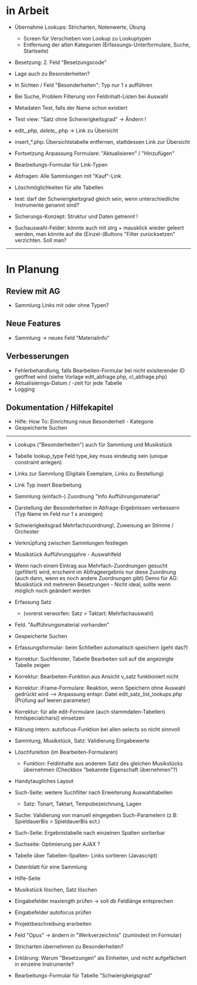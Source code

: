 ﻿
# in Arbeit 
* Übernahme Lookups: Stricharten, Notenwerte, Übung
  * Screen für Verschieben von Lookup zu Lookuptypen 
  * Entfernung der alten Kategorien (Erfassungs-Unterformulare, Suche, Startseite) 

* Besetzung: 2. Feld "Besetzungscode" 

* Lage auch zu Besonderheiten? 

* In Sichten / Feld "Besonderheiten": Typ nur 1 x aufführen 

* Bei Suche, Problem Filterung von Feldinhalt-Listen bei Auswahl 

* Metadaten Test, falls der Name schon existiert 

* Test view: "Satz ohne Schwierigkeitsgrad" -> Ändern ! 

* edit_*.php, delete_*.php -> Link zu Übersicht 
* insert_*.php: Übersichtstabelle entfernen, stattdessen Link zur Übersicht 

* Fortsetzung Anpassung Formulare: "Aktualisieren" / "Hinzufügen"  

* Bearbeitungs-Formular für Link-Typen 

* Abfragen: Alle Sammlungen mit "Kauf"-Link 

* Löschmöglichkeiten für alle Tabellen 

* test: darf der Schwierigkeitsgrad gleich sein, wenn unterschiedliche Instrumente genannt sind? 

* Sicherungs-Konzept: Struktur und Daten getrennt ! 

* Suchauswahl-Felder: könnte auch mit strg + mausklick wieder geleert werden, man könnte auf die (Einzel-)Buttons "Filter zurücksetzen" verzichten. Soll man? 



-----------------

# In Planung
 

## Review mit AG 
 * Sammlung Links mit oder ohne Typen? 

## Neue Features
  * Sammlung -> neues Feld "Materialinfo" 

## Verbesserungen
  * Fehlerbehandlung, falls Bearbeiten-Formular bei nicht exisiterender ID geöffnet wird (siehe Vorlage edit_abfrage.php, cl_abfrage.php) 
  * Aktualisierngs-Datum / -zeit für jede Tabelle 
  * Logging 

## Dokumentation / Hilfekapitel 
  * Hilfe: How To: Einrichtung neue Besonderheit - Kategorie
  * Gespeicherte Suchen 

----- 
  * Lookups ("Besonderheiten") auch für Sammlung und Musikstück  
  * Tabelle lookup_type Feld type_key muss eindeutig sein (unique constraint anlegen)
  * Links zur Sammlung (Digitale Exemplare, Links zu Bestellung)
  * Link Typ insert Bearbeitung  

  * Sammlung (einfach-) Zuordnung "Info Aufführungsmaterial"  

  * Darstellung der Besonderheiten in Abfrage-Ergebnissen verbessern 
      (Typ Name im Feld nur 1 x anzeigen)

  * Schwierigkeitsgrad Mehrfachzuordnung!, Zuweisung an Stimme / Orchester 

  * Verknüpfung zwischen Sammlungen festlegen 
  * Musikstück Aufführungsjahre - Auswahlfeld 

  * Wenn nach einem Eintrag aus Mehrfach-Zuordnungen gesucht (gefiltert) wird, erscheint im Abfrageergebnis nur diese Zuordnung (auch dann, wenn es noch andere Zuordnungen gibt)  Demo für AG: Musikstück mit mehreren Besetzungen - Nicht ideal, sollte wenn möglich noch geändert werden 

  * Erfassung Satz 
    * (vorerst verworfen: Satz > Taktart: Mehrfachauswahl) 
  * Feld. "Aufführungsmaterial vorhanden"    
  * Gespeicherte Suchen 
  * Erfassungsformular: beim Schließen automatisch speichern (geht das?)
  * Korrektur: Suchfenster, Tabelle Bearbeiten soll auf die angezeigte Tabelle zeigen 
  * Korrektur: Bearbeiten-Funktion aus Ansicht v_satz funktioniert nicht 
  * Korrektur: iFrame-Formulare: Reaktion, wenn Speichern ohne Auswahl gedrückt wird 
     --> Anpassung entspr. Datei edit_satz_list_lookups.php (Prüfung auf leeren parameter) 
  * Korrektur: für alle edit-Formulare (auch stammdaten-Tabellen) htmlspecialchars() einsetzen 
  * Klärung intern: autofocus-Funktion bei allen selects so nicht sinnvoll   
  * Sammlung, Musikstück, Satz: Validierung Eingabewerte
  * Löschfunktion (im Bearbeiten-Formularen) 
    * Funktion: Feldinhalte aus anderem Satz des gleichen Musikstücks übernehmen (Checkbox "bekannte Eigenschaft übernehmen"?) 
  * Handytaugliches Layout 
  * Such-Seite: weitere Suchfilter nach Erweiterung Auswahltabellen 
    * Satz: Tonart, Taktart, Tempobezeichnung, Lagen 
  * Suche: Validierung von manuell eingegeben Such-Parametern (z.B: SpieldauerBis > SpieldauerBis ect.)
  * Such-Seite: Ergebnistabelle nach einzelnen Spalten sortierbar 
  * Suchseite: Optimierung per AJAX ?

  * Tabelle über Tabellen-Spalten- Links sortieren (Javascript)
  * Datenblatt für eine Sammlung 
  * Hilfe-Seite 
  * Musikstück löschen, Satz löschen
  * Eingabefelder maxlength prüfen -> soll db Feldlänge entsprechen 
  * Eingabefelder autofocus prüfen 
  * Projektbeschreibung erarbeiten 
  * Feld "Opus" -> ändern in "Werkverzeichnis" (zumindest im Formular)
  * Stricharten übernehmen zu Besonderheiten? 
  * Erklärung: Warum "Besetzungen" als Einheiten, und nicht aufgefächert in einzelne Instrumente? 
  * Bearbeitungs-Formular für Tabelle "Schwierigkeigsgrad" 


